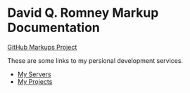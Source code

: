 # David Q. Romney Markup Documentation
[GitHub Markups Project](https://github.com/dqromney/markups)

These are some links to my persional development services.

* [My Servers](servers/servers.md)
* [My Projects](projects/projects.md)


